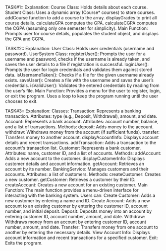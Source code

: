 TASK#1::
Explanation:
Course Class: 
   Holds details about each course.
Student Class: Uses a dynamic array (Course* courses) to store courses.
   addCourse function to add a course to the array.
   displayGrades to print all course details.
   calculateGPA computes the GPA.
   calculateCGPA computes the CGPA (assuming only one semester for simplicity).
Main Function: 
   Prompts user for course details, populates the student object, and displays the GPA and CGPA.


TASK#2::
Explanation:
User Class: 
   Holds user credentials (username and password).
UserSystem Class:
   registerUser(): Prompts the user for a username and password, checks if the username is already taken, and saves the user details to a file if registration is successful.
   loginUser(): Prompts the user for login credentials and validates them against stored data.
   isUsernameTaken(): Checks if a file for the given username already exists.
   saveUser(): Creates a file with the username and saves the user’s credentials.
   isValidUser(): Validates the entered credentials by reading from the user’s file.
Main Function:
   Provides a menu for the user to register, login, or exit the program.
   Uses a loop to keep the program running until the user chooses to exit.


TASK#3::
Explanation:
Classes:
Transaction:
   Represents a banking transaction.
   Attributes: type (e.g., Deposit, Withdrawal), amount, and date.
Account:
   Represents a bank account.
  Attributes: account number, balance, and a list of transactions.
  Methods:
   deposit: Adds money to the account.
   withdraw: Withdraws money from the account (if sufficient funds).
   transfer: Transfers money to another account.
   displayAccountInfo: Displays account details and recent transactions.
   addTransaction: Adds a transaction to the account's transaction list.
Customer:
   Represents a bank customer.
  Attributes: name, customer ID, and a list of accounts.
  Methods:
   addAccount: Adds a new account to the customer.
   displayCustomerInfo: Displays customer details and account information.
   getAccount: Retrieves an account by its number.
BankingService:
   Manages customers and their accounts.
  Attributes: a list of customers.
  Methods:
   createCustomer: Creates a new customer.
   getCustomer: Retrieves a customer by their ID.
   createAccount: Creates a new account for an existing customer.
Main Function:
  The main function provides a menu-driven interface for interacting with the banking system. Users can:
    Create Customer: Adds a new customer by entering a name and ID.
    Create Account: Adds a new account to an existing customer by entering the customer ID, account number, and initial deposit.
    Deposit: Deposits money into an account by entering customer ID, account number, amount, and date.
    Withdraw: Withdraws money from an account by entering customer ID, account number, amount, and date.
    Transfer: Transfers money from one account to another by entering the necessary details.
    View Account Info: Displays account information and recent transactions for a specified customer.
    Exit: Exits the program.
